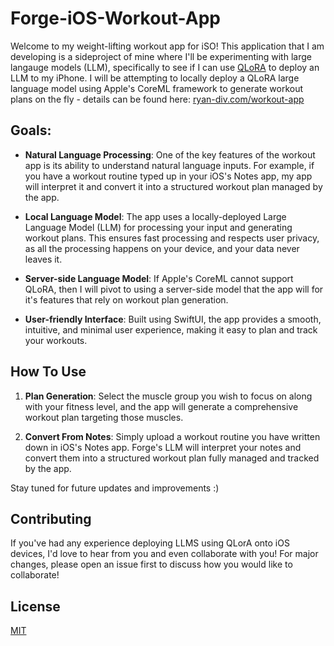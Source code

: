 # Forge-iOS-Workout-App

Welcome to my weight-lifting workout app for iSO! This application that I am developing is a sideproject of mine where I'll be experimenting with large langauge models (LLM), specifically to see if I can use [QLoRA](https://huggingface.co/blog/4bit-transformers-bitsandbytes) to deploy an LLM to my iPhone. 
I will be attempting to locally deploy a QLoRA large language model using Apple's CoreML framework to generate workout plans on the fly - details can be found here: [ryan-div.com/workout-app](https://www.ryan-div.com/side-projects-freelancing-gigs/watchos-workout-app) 

## Goals:

- **Natural Language Processing**: One of the key features of the workout app is its ability to understand natural language inputs. For example, if you have a workout routine typed up in your iOS's Notes app, my app will interpret it and convert it into a structured workout plan managed by the app. 

- **Local Language Model**: The app uses a locally-deployed Large Language Model (LLM) for processing your input and generating workout plans. This ensures fast processing and respects user privacy, as all the processing happens on your device, and your data never leaves it. 

- **Server-side Language Model**: If Apple's CoreML cannot support QLoRA, then I will pivot to using a server-side model that the app will for it's features that rely on workout plan generation.

- **User-friendly Interface**: Built using SwiftUI, the app provides a smooth, intuitive, and minimal user experience, making it easy to plan and track your workouts.

## How To Use

1. **Plan Generation**: Select the muscle group you wish to focus on along with your fitness level, and the app will generate a comprehensive workout plan targeting those muscles.

2. **Convert From Notes**: Simply upload a workout routine you have written down in iOS's Notes app. Forge's LLM will interpret your notes and convert them into a structured workout plan fully managed and tracked by the app.

Stay tuned for future updates and improvements :)

## Contributing

If you've had any experience deploying LLMS using QLorA onto iOS devices, I'd love to hear from you and even collaborate with you! For major changes, please open an issue first to discuss how you would like to collaborate!

## License

[MIT](https://choosealicense.com/licenses/mit/)
